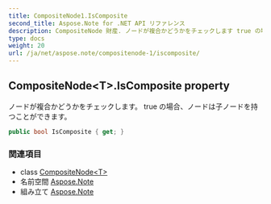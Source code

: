 ```yaml
---
title: CompositeNode1.IsComposite
second_title: Aspose.Note for .NET API リファレンス
description: CompositeNode 財産. ノードが複合かどうかをチェックします true の場合ノードは子ノードを持つことができます
type: docs
weight: 20
url: /ja/net/aspose.note/compositenode-1/iscomposite/
---
```

## CompositeNode&lt;T&gt;.IsComposite property

ノードが複合かどうかをチェックします。 true の場合、ノードは子ノードを持つことができます。

```csharp
public bool IsComposite { get; }
```

### 関連項目

* class [CompositeNode&lt;T&gt;](../)
* 名前空間 [Aspose.Note](../../compositenode-1/)
* 組み立て [Aspose.Note](../../../)


